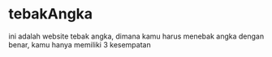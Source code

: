 # tebakAngka
ini adalah website tebak angka, dimana kamu harus menebak angka dengan benar, kamu hanya memiliki 3 kesempatan

